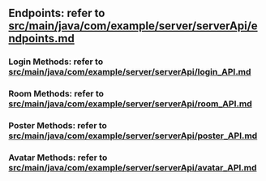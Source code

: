 ## Endpoints: refer to [src/main/java/com/example/server/serverApi/endpoints.md](./src/main/java/com/example/server/serverApi/endpoints.md)

### Login Methods: refer to [src/main/java/com/example/server/serverApi/login_API.md](./login.md)
### Room Methods: refer to [src/main/java/com/example/server/serverApi/room_API.md](./room.md)
### Poster Methods: refer to [src/main/java/com/example/server/serverApi/poster_API.md](./poster.md)
### Avatar Methods: refer to [src/main/java/com/example/server/serverApi/avatar_API.md](./avatar.md)
